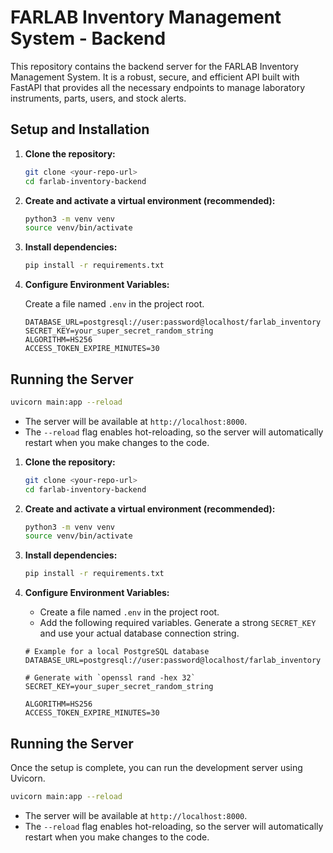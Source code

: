 # FARLAB Inventory Management System - Backend

This repository contains the backend server for the FARLAB Inventory Management System. It is a robust, secure, and efficient API built with FastAPI that provides all the necessary endpoints to manage laboratory instruments, parts, users, and stock alerts.

## Setup and Installation

1.  **Clone the repository:**

    ```bash
    git clone <your-repo-url>
    cd farlab-inventory-backend
    ```

2.  **Create and activate a virtual environment (recommended):**

    ```bash
    python3 -m venv venv
    source venv/bin/activate
    ```

3.  **Install dependencies:**

    ```bash
    pip install -r requirements.txt
    ```

4.  **Configure Environment Variables:**

    Create a file named `.env` in the project root.

    ```env
    DATABASE_URL=postgresql://user:password@localhost/farlab_inventory
    SECRET_KEY=your_super_secret_random_string
    ALGORITHM=HS256
    ACCESS_TOKEN_EXPIRE_MINUTES=30
    ```

## Running the Server

```bash
uvicorn main:app --reload
```

- The server will be available at `http://localhost:8000`.
- The `--reload` flag enables hot-reloading, so the server will automatically restart when you make changes to the code.

1.  **Clone the repository:**
    ```bash
    git clone <your-repo-url>
    cd farlab-inventory-backend
    ```

2.  **Create and activate a virtual environment (recommended):**
    ```bash
    python3 -m venv venv
    source venv/bin/activate
    ```

3.  **Install dependencies:**
    ```bash
    pip install -r requirements.txt
    ```

4.  **Configure Environment Variables:**
    - Create a file named `.env` in the project root.
    - Add the following required variables. Generate a strong `SECRET_KEY` and use your actual database connection string.

    ```env
    # Example for a local PostgreSQL database
    DATABASE_URL=postgresql://user:password@localhost/farlab_inventory

    # Generate with `openssl rand -hex 32`
    SECRET_KEY=your_super_secret_random_string

    ALGORITHM=HS256
    ACCESS_TOKEN_EXPIRE_MINUTES=30
    ```

## Running the Server

Once the setup is complete, you can run the development server using Uvicorn.

```bash
uvicorn main:app --reload
```

- The server will be available at `http://localhost:8000`.
- The `--reload` flag enables hot-reloading, so the server will automatically restart when you make changes to the code.
